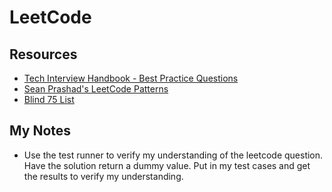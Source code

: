 # LeetCode

## Resources

* [Tech Interview Handbook - Best Practice Questions](https://techinterviewhandbook.org/best-practice-questions/)
* [Sean Prashad's LeetCode Patterns](https://seanprashad.com/leetcode-patterns/)
* [Blind 75 List](https://leetcode.com/list/xi4ci4ig/)

## My Notes

* Use the test runner to verify my understanding of the leetcode question. Have the solution return a dummy value. Put in my test cases and get the results to verify my understanding.
